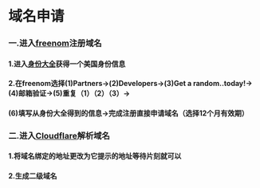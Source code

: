 # 域名申请

### 一.进入[freenom](https://www.freenom.com/zh/index.html?lang=zh)注册域名

#### 1.进入[身份大全](http://shenfendaquan.com/)获得一个美国身份信息

#### 2.在freenom选择(1)Partners->(2)Developers->(3)Get a random..today!->(4)邮箱验证->(5)重复（1）（2）（3）->
#### (6)填写从身份大全得到的信息->完成注册直接申请域名（选择12个月有效期）

### 二.进入[Cloudflare](https://www.cloudflare.com/)解析域名

#### 1.将域名绑定的地址更改为它提示的地址等待片刻就可以

#### 2.生成二级域名
